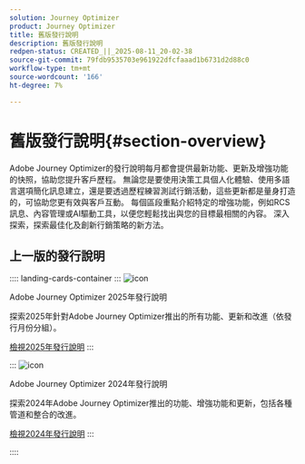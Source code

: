 ```yaml
---
solution: Journey Optimizer
product: Journey Optimizer
title: 舊版發行說明
description: 舊版發行說明
redpen-status: CREATED_||_2025-08-11_20-02-38
source-git-commit: 79fdb9535703e961922dfcfaaad1b6731d2d88c0
workflow-type: tm+mt
source-wordcount: '166'
ht-degree: 7%

---
```



# 舊版發行說明{#section-overview}

Adobe Journey Optimizer的發行說明每月都會提供最新功能、更新及增強功能的快照，協助您提升客戶歷程。 無論您是要使用決策工具個人化體驗、使用多語言選項簡化訊息建立，還是要透過歷程練習測試行銷活動，這些更新都是量身打造的，可協助您更有效與客戶互動。 每個區段重點介紹特定的增強功能，例如RCS訊息、內容管理或AI驅動工具，以便您輕鬆找出與您的目標最相關的內容。 深入探索，探索最佳化及創新行銷策略的新方法。

## 上一版的發行說明

:::: landing-cards-container
:::
![icon](https://cdn.experienceleague.adobe.com/icons/list-check.svg?lang=zh-Hant)

Adobe Journey Optimizer 2025年發行說明

探索2025年針對Adobe Journey Optimizer推出的所有功能、更新和改進（依發行月份分組）。

[檢視2025年發行說明](../using/rn/release-notes-2025.md)
:::

:::
![icon](https://cdn.experienceleague.adobe.com/icons/list-check.svg?lang=zh-Hant)

Adobe Journey Optimizer 2024年發行說明

探索2024年Adobe Journey Optimizer推出的功能、增強功能和更新，包括各種管道和整合的改進。

[檢視2024年發行說明](../using/rn/release-notes-2024.md)
:::

::::
